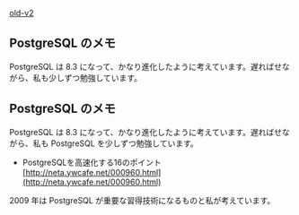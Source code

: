[old-v2](ig090227-orig.html)

## PostgreSQL のメモ

PostgreSQL は 8.3 になって、かなり進化したように考えています。遅ればせながら、私も少しずつ勉強しています。


## PostgreSQL のメモ

PostgreSQL は 8.3 になって、かなり進化したように考えています。遅ればせながら、私も PostgreSQL を少しずつ勉強しています。

* PostgreSQLを高速化する16のポイント
  [http://neta.ywcafe.net/000960.html](http://neta.ywcafe.net/000960.html)

2009 年は PostgreSQL が重要な習得技術になるものと私が考えています。